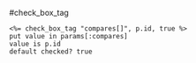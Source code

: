 #check_box_tag

```
<%= check_box_tag "compares[]", p.id, true %>
put value in params[:compares]
value is p.id
default checked? true
```
